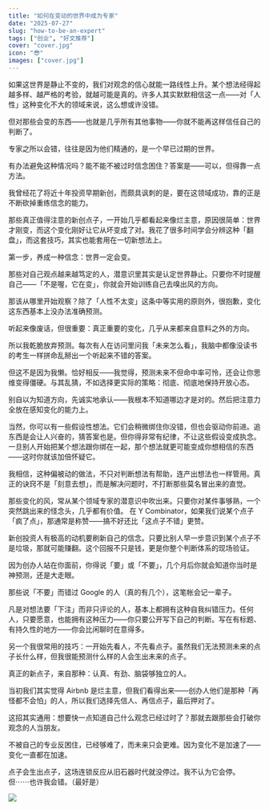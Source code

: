 ```yaml
---
title: "如何在变动的世界中成为专家"
date: "2025-07-27"
slug: "how-to-be-an-expert"
tags: ["创业", "好文推荐"]
cover: "cover.jpg"
icon: "😎"
images: ["cover.jpg"]
---
```

如果这世界是静止不变的，我们对观念的信心就能一路线性上升。某个想法经得起越多样、越严格的考验，就越可能是真的。许多人其实默默相信这一点——对「人性」这种变化不大的领域来说，这么想或许没错。



但对那些会变的东西——也就是几乎所有其他事物——你就不能再这样信任自己的判断了。



专家之所以会错，往往是因为他们精通的，是一个早已过期的世界。



有办法避免这种情况吗？能不能不被过时信念困住？答案是——可以，但得靠一点方法。



我曾经花了将近十年投资早期新创，而颇具讽刺的是，要在这领域成功，靠的正是不断砍掉重练信念的能力。



那些真正值得注意的新创点子，一开始几乎都看起来像烂主意，原因很简单：世界才刚变，而这个变化刚好让它从坏变成了对。我花了很多时间学会分辨这种「翻盘」，而这套技巧，其实也能套用在一切新想法上。



第一步，养成一种信念：世界一定会变。



那些对自己观点越来越笃定的人，潜意识里其实是认定世界静止。只要你不时提醒自己——「不是喔，它在变」，你就会开始训练自己去嗅出风的方向。



那该从哪里开始观察？除了「人性不太变」这条中等实用的原则外，很抱歉，变化这东西基本上没办法准确预测。



听起来像废话，但很重要：真正重要的变化，几乎从来都来自意料之外的方向。



所以我乾脆放弃预测。每次有人在访问里问我「未来怎么看」，我脑中都像没读书的考生一样拼命乱掰出一个听起来不错的答案。



但这不是因为我懒。恰好相反——我觉得，预测未来不但命中率可怜，还会让你思维变得僵硬。与其乱猜，不如选择更实际的策略：彻底、彻底地保持开放心态。



别自以为知道方向，先诚实地承认——我根本不知道哪边才是对的。然后把注意力全放在感知变化的能力上。



当然，你可以有一些假设性想法。它们会稍微绑住你没错，但也会驱动你前进。追东西是会让人兴奋的，猜答案也是。但你得非常有纪律，不让这些假设变成执念。
一旦别人开始把某个想法跟你绑在一起，那个想法就更可能变成你想相信的东西——这时你就该加倍怀疑它。



我相信，这种偏被动的做法，不只对判断想法有帮助，连产出想法也一样管用。真正的诀窍不是「刻意去想」，而是解决问题时，不打断那些莫名冒出来的直觉。



那些变化的风，常从某个领域专家的潜意识中吹出来。只要你对某件事够熟，一个突然跳出来的怪念头，几乎都有价值。
在 Y Combinator，如果我们说某个点子「疯了点」，那通常是称赞——搞不好还比「这点子不错」更赞。



新创投资人有极高的动机要刷新自己的信念。只要比别人早一步意识到某个点子不是垃圾，那就可能赚翻。这个回报不只是钱，更是你整个判断体系的现场验证。



因为创办人站在你面前，你得说「要」或「不要」，几个月后你就会知道你当时是神预测，还是大走眼。



那些说「不要」而错过 Google 的人（真的有几个），这笔帐会记一辈子。



凡是对想法要「下注」而非只评论的人，基本上都拥有这种自我纠错压力。任何人，只要愿意，也能拥有这种压力——你只要公开写下自己的判断。写在有标题、有持久性的地方——你会比闲聊时在意得多。



另一个我很常用的技巧：一开始先看人，不先看点子。虽然我们无法预测未来的点子长什么样，但我很能预测什么样的人会生出未来的点子。



真正的新点子，来自那种：认真、有劲、脑袋够独立的人。



当初我们其实觉得 Airbnb 是烂主意，但我们看得出来——创办人他们是那种「再怪都不会怕」的人，所以我们选择先信人、再信点子，最后押对了。



这招其实通用：想要快一点知道自己什么观念已经过时了？那就去跟那些会打破你观念的人当朋友。



不被自己的专业反困住，已经够难了，而未来只会更难。因为变化不是加速了——变化一直都在加速。



点子会生出点子，这场连锁反应从旧石器时代就没停过。我不认为它会停。
但⋯⋯也许我会错。（最好是）




![](https://prod-files-secure.s3.us-west-2.amazonaws.com/112d0858-5090-4d34-a606-b75eb8d65fd2/46476355-9cf3-4e99-9b7a-3531bc426380/1000202064.png?X-Amz-Algorithm=AWS4-HMAC-SHA256&X-Amz-Content-Sha256=UNSIGNED-PAYLOAD&X-Amz-Credential=ASIAZI2LB466XBMZYV4T%2F20250912%2Fus-west-2%2Fs3%2Faws4_request&X-Amz-Date=20250912T161310Z&X-Amz-Expires=3600&X-Amz-Security-Token=IQoJb3JpZ2luX2VjELj%2F%2F%2F%2F%2F%2F%2F%2F%2F%2FwEaCXVzLXdlc3QtMiJHMEUCIGcaShhG7e%2B9hFnp0gnvDse01s%2FR2gh3GCd9aUmGY3wVAiEA4fhxjx9uWivBKESev4DeCZe%2BEcAcKP3zqjQXcsRlbUAq%2FwMIMRAAGgw2Mzc0MjMxODM4MDUiDBqguaF0TvUerP%2FGCyrcA6gf5phQYubu5iIvpWjTGcDBcV%2Bn16eRVx1xgopnByH0IaAFq%2BEpfR8Ad9Sma5WeBXeHM%2FsgSQcxqUbtz66WltERNxn5%2Fhv5cLATyAC4umUXgSLfJjlIse7uPT7V%2BNfe1or4KRl9hV92IGf34aH57KMrvmAdk4ouvj2UfP7diHEiSIBOEwAQXvlBN7vdI%2BK6ktRoycQDnOuuRY2n1L36OvDfprqiYwaZqCjNyA0KIHQaiFLyI8clKBh5ht5aD5yFsVekFlGWj2Jxm7tVuBaA6YtUm1XXnG2YeysmoEAXQV5QFioQMsjeT8Dq313eOx1iWsayR%2Fha3%2FBvHxIVysqjqvN6N9SobgnOMDcwzhWMeiP89PCOffG3GklBj0BwC0Bno2mq4KrujXhT88S1jGkAGRgHsSE3oUoF4U6zgiu5DlBdXNJeNkgu1hdd%2FbYNDSZFEbDRmuuu0yq3bK3BGUrGZO0040Fno3iXBOXstitrVcMgHi%2Bm4OuXRaFsRdb18V%2F7eFfTjFaYyOL2MwkIRodtJ1ETyahOFO8YvUC0yx2IkMzSXKtlLKp1bqidAk%2BoaODdCd%2F6ZgM%2FDYSNNWEegAsHxcfNnUz1Uhek%2BOz4ISUZODI%2BEguwPNMslEpsND8RMJCIkcYGOqUBiDofcJidipsMuPTa8QWDRfqeTVYiauVV5YEvoVvtegPFsNmpFBZCoWVFjykEN96bOUdTb7uIWU9ax3uUmMS9OOjA%2B2wwnWT8AnN4cavGWyp%2F8a92udFz2ol4h8LegDHl1TgPqhfnZ8jslFQPdMHmF%2F9zWd%2BT12Inz9yPrMTKlhXZT35P6lx5BtNTGDwBDYfYf1LQh8Pgxqodlt4rm%2BJ6ETo4jMSa&X-Amz-Signature=bcde5c9d6b9d024bb8e8e60f07dfc882fc97dca8a82e5dc014724be247350b96&X-Amz-SignedHeaders=host&x-amz-checksum-mode=ENABLED&x-id=GetObject)

